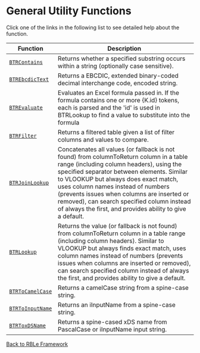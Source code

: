 # General Utility Functions

Click one of the links in the following list to see detailed help about the function.

Function | Description
---|---
[`BTRContains`](GeneralUtilityHelpers\BTRContains.md) | Returns whether a specified substring occurs within a string (optionally case sensitive).
[`BTREbcdicText`](GeneralUtilityHelpers\BTREbcdicText.md) | Returns a EBCDIC, extended binary-coded decimal interchange code, encoded string.
[`BTREvaluate`](GeneralUtilityHelpers\BTREvaluate.md) | Evaluates an Excel formula passed in.  If the formula contains one or more {K.id} tokens, each is parsed and the 'id' is used in BTRLookup to find a value to substitute into the formula
[`BTRFilter`](GeneralUtilityHelpers\BTRFilter.md) | Returns a filtered table given a list of filter columns and values to compare.
[`BTRJoinLookup`](GeneralUtilityHelpers\BTRJoinLookup.md) | Concatenates all values (or fallback is not found) from columnToReturn column in a table range (including column headers), using the specified separator between elements.  Similar to VLOOKUP but always does exact match, uses column names instead of numbers (prevents issues when columns are inserted or removed), can search specified column instead of always the first, and provides ability to give a default.
[`BTRLookup`](GeneralUtilityHelpers\BTRLookup.md) | Returns the value (or fallback is not found) from columnToReturn column in a table range (including column headers).  Similar to VLOOKUP but always finds exact match, uses column names instead of numbers (prevents issues when columns are inserted or removed), can search specified column instead of always the first, and provides ability to give a default.
[`BTRToCamelCase`](GeneralUtilityHelpers\BTRToCamelCase.md) | Returns a camelCase string from a spine-case string.
[`BTRToInputName`](GeneralUtilityHelpers\BTRToInputName.md) | Returns an iInputName from a spine-case string.
[`BTRToxDSName`](GeneralUtilityHelpers\BTRToxDSName.md) | Returns a spine-cased xDS name from PascalCase or iInputName input string.


[Back to RBLe Framework](/RBLe/RBLe.md)